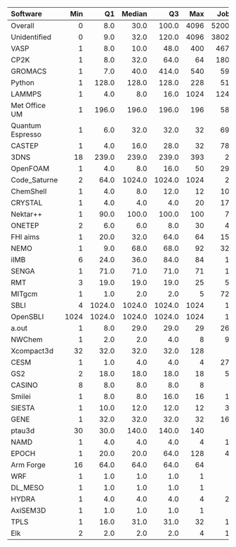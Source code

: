 | Software         |   Min |     Q1 |   Median |     Q3 |   Max |   Jobs |    Nodeh |   PercentUse |      kWh |   PercentEnergy |   Users |   Projects |
|:-----------------|------:|-------:|---------:|-------:|------:|-------:|---------:|-------------:|---------:|----------------:|--------:|-----------:|
| Overall          |     0 |    8.0 |     30.0 |  100.0 |  4096 |  52006 | 876007.6 |        100.0 | 321975.6 |           100.0 |     490 |         92 |
| Unidentified     |     0 |    9.0 |     32.0 |  120.0 |  4096 |  38028 | 249271.4 |         28.5 |  88591.0 |            27.5 |     350 |         73 |
| VASP             |     1 |    8.0 |     10.0 |   48.0 |   400 |   4671 | 192994.7 |         22.0 |  71597.6 |            22.2 |      89 |         10 |
| CP2K             |     1 |    8.0 |     32.0 |   64.0 |    64 |   1804 |  92740.2 |         10.6 |  31802.1 |             9.9 |      37 |         10 |
| GROMACS          |     1 |    7.0 |     40.0 |  414.0 |   540 |    591 |  58595.1 |          6.7 |  21824.1 |             6.8 |      25 |          5 |
| Python           |     1 |  128.0 |    128.0 |  128.0 |   228 |    514 |  45760.5 |          5.2 |  17502.5 |             5.4 |      22 |         16 |
| LAMMPS           |     1 |    4.0 |      8.0 |   16.0 |  1024 |   1248 |  36670.8 |          4.2 |  15710.1 |             4.9 |      34 |         16 |
| Met Office UM    |     1 |  196.0 |    196.0 |  196.0 |   196 |    580 |  24049.7 |          2.7 |   7867.9 |             2.4 |      11 |          2 |
| Quantum Espresso |     1 |    6.0 |     32.0 |   32.0 |    32 |    695 |  22201.9 |          2.5 |  10021.3 |             3.1 |      17 |          5 |
| CASTEP           |     1 |    4.0 |     16.0 |   28.0 |    32 |    787 |  20851.5 |          2.4 |   7135.6 |             2.2 |      26 |          6 |
| 3DNS             |    18 |  239.0 |    239.0 |  239.0 |   393 |     26 |  15988.4 |          1.8 |   6078.4 |             1.9 |       2 |          1 |
| OpenFOAM         |     1 |    4.0 |      8.0 |   16.0 |    50 |    290 |  13051.8 |          1.5 |   5167.7 |             1.6 |      17 |         11 |
| Code_Saturne     |     2 |   64.0 |   1024.0 | 1024.0 |  1024 |     23 |  11268.3 |          1.3 |   3822.1 |             1.2 |       5 |          2 |
| ChemShell        |     1 |    4.0 |      8.0 |   12.0 |    12 |    108 |  10352.3 |          1.2 |   3872.3 |             1.2 |       5 |          2 |
| CRYSTAL          |     1 |    4.0 |      4.0 |    4.0 |    20 |    171 |  10274.7 |          1.2 |   3700.2 |             1.1 |       6 |          1 |
| Nektar++         |     1 |   90.0 |    100.0 |  100.0 |   100 |     74 |   9666.5 |          1.1 |   3834.3 |             1.2 |       1 |          1 |
| ONETEP           |     2 |    6.0 |      6.0 |    8.0 |    30 |     45 |   8254.2 |          0.9 |   2583.9 |             0.8 |       4 |          1 |
| FHI aims         |     1 |   20.0 |     32.0 |   64.0 |    64 |    158 |   6647.5 |          0.8 |   1927.2 |             0.6 |       8 |          2 |
| NEMO             |     1 |    9.0 |     68.0 |   68.0 |    92 |    329 |   6290.0 |          0.7 |   2085.7 |             0.6 |      12 |          2 |
| iIMB             |     6 |   24.0 |     36.0 |   84.0 |    84 |     14 |   5734.0 |          0.7 |   2170.3 |             0.7 |       2 |          1 |
| SENGA            |     1 |   71.0 |     71.0 |   71.0 |    71 |     15 |   5289.4 |          0.6 |   2938.3 |             0.9 |       3 |          3 |
| RMT              |     3 |   19.0 |     19.0 |   19.0 |    25 |     56 |   5141.1 |          0.6 |   1802.2 |             0.6 |       2 |          1 |
| MITgcm           |     1 |    1.0 |      2.0 |    2.0 |     5 |    724 |   4493.5 |          0.5 |   1852.3 |             0.6 |       8 |          3 |
| SBLI             |     4 | 1024.0 |   1024.0 | 1024.0 |  1024 |     16 |   3063.0 |          0.3 |   1666.0 |             0.5 |       2 |          2 |
| OpenSBLI         |  1024 | 1024.0 |   1024.0 | 1024.0 |  1024 |     15 |   3017.4 |          0.3 |   1649.1 |             0.5 |       1 |          1 |
| a.out            |     1 |    8.0 |     29.0 |   29.0 |    29 |    268 |   3008.5 |          0.3 |   1096.2 |             0.3 |       6 |          4 |
| NWChem           |     1 |    2.0 |      2.0 |    4.0 |     8 |     97 |   2694.3 |          0.3 |    974.2 |             0.3 |       6 |          3 |
| Xcompact3d       |    32 |   32.0 |     32.0 |   32.0 |   128 |      4 |   2436.1 |          0.3 |    967.8 |             0.3 |       2 |          2 |
| CESM             |     1 |    1.0 |      4.0 |    4.0 |     4 |    271 |   2096.0 |          0.2 |    715.7 |             0.2 |       3 |          2 |
| GS2              |     2 |   18.0 |     18.0 |   18.0 |    18 |     50 |   1521.4 |          0.2 |    579.6 |             0.2 |       3 |          1 |
| CASINO           |     8 |    8.0 |      8.0 |    8.0 |     8 |      9 |   1236.4 |          0.1 |    641.3 |             0.2 |       2 |          2 |
| Smilei           |     1 |    8.0 |      8.0 |   16.0 |    16 |     12 |    991.3 |          0.1 |    251.2 |             0.1 |       2 |          1 |
| SIESTA           |     1 |   10.0 |     12.0 |   12.0 |    12 |     30 |    762.8 |          0.1 |    302.1 |             0.1 |       1 |          1 |
| GENE             |     1 |   32.0 |     32.0 |   32.0 |    32 |    163 |    728.1 |          0.1 |    302.1 |             0.1 |       3 |          3 |
| ptau3d           |    30 |   30.0 |    140.0 |  140.0 |   140 |      5 |    711.2 |          0.1 |    167.9 |             0.1 |       1 |          1 |
| NAMD             |     1 |    4.0 |      4.0 |    4.0 |     4 |     13 |    545.4 |          0.1 |    212.4 |             0.1 |       3 |          3 |
| EPOCH            |     1 |   20.0 |     20.0 |   64.0 |   128 |     44 |    470.8 |          0.1 |    163.7 |             0.1 |       5 |          2 |
| Arm Forge        |    16 |   64.0 |     64.0 |   64.0 |    64 |      9 |     84.8 |          0.0 |     21.5 |             0.0 |       1 |          1 |
| WRF              |     1 |    1.0 |      1.0 |    1.0 |     1 |      1 |     26.2 |          0.0 |      9.7 |             0.0 |       1 |          1 |
| DL_MESO          |     1 |    1.0 |      1.0 |    1.0 |     1 |      5 |     20.6 |          0.0 |      9.3 |             0.0 |       1 |          1 |
| HYDRA            |     1 |    4.0 |      4.0 |    4.0 |     4 |     27 |      8.1 |          0.0 |      2.9 |             0.0 |       2 |          2 |
| AxiSEM3D         |     1 |    1.0 |      1.0 |    1.0 |     1 |      4 |      7.5 |          0.0 |      2.3 |             0.0 |       1 |          1 |
| TPLS             |     1 |   16.0 |     31.0 |   31.0 |    32 |     16 |      6.0 |          0.0 |      2.1 |             0.0 |       1 |          1 |
| Elk              |     2 |    2.0 |      2.0 |    2.0 |     4 |     11 |      1.6 |          0.0 |      0.7 |             0.0 |       1 |          1 |